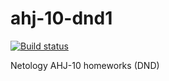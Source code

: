 # ahj-10-dnd1

[![Build status](https://ci.appveyor.com/api/projects/status/3s497cehwhgqgxik?svg=true)](https://ci.appveyor.com/project/anikolaevski/ahj-10-dnd1)

Netology AHJ-10 homeworks (DND)
